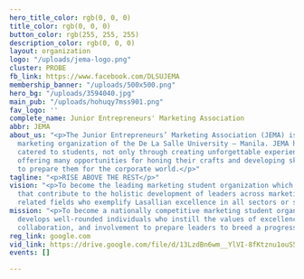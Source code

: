 ```yaml
---
hero_title_color: rgb(0, 0, 0)
title_color: rgb(0, 0, 0)
button_color: rgb(255, 255, 255)
description_color: rgb(0, 0, 0)
layout: organization
logo: "/uploads/jema-logo.png"
cluster: PROBE
fb_link: https://www.facebook.com/DLSUJEMA
membership_banner: "/uploads/500x500.png"
hero_bg: "/uploads/3594040.jpg"
main_pub: "/uploads/hohuqy7mss901.png"
fav_logo: ''
complete_name: Junior Entrepreneurs' Marketing Association
abbr: JEMA
about_us: "<p>The Junior Entrepreneurs’ Marketing Association (JEMA) is the premiere
  marketing organization of the De La Salle University – Manila. JEMA has continually
  catered to students, not only through creating unforgettable experiences, but through
  offering many opportunities for honing their crafts and developing skills needed
  to prepare them for the corporate world.</p>"
tagline: "<p>RISE ABOVE THE REST</p>"
vision: "<p>To become the leading marketing student organization which creates opportunities
  that contribute to the holistic development of leaders across marketing and other
  related fields who exemplify Lasallian excellence in all sectors or society.</p>"
mission: "<p>To become a nationally competitive marketing student organization that
  develops well-rounded individuals who instill the values of excellence, inclusively,
  collaboration, and involvement to prepare leaders to breed a progressive society.</p>"
reg_link: google.com
vid_link: https://drive.google.com/file/d/13LzdBn6wm__YlVI-8fKtznu1ouS5SEdg/preview
events: []

---
```


